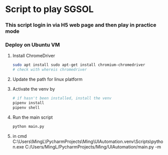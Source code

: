 # Script to play SGSOL
### This script login in via H5 web page and then play in practice mode

### Deploy on Ubuntu VM
1. Install ChromeDriver

    ```bash
    sudo apt install sudo apt-get install chromium-chromedriver
    # check with whereis chromedriver
    ```

2. Update the path for linux platform
3. Activate the venv by
    ```bash
    # if hasn't been installed, install the venv
    pipenv install
    pipenv shell
    ```
4. Run the main script
    ```bash
    python main.py
    ```
5. in cmd
C:\Users\MingL\PycharmProjects\Ming\UIAutomation\.venv\Scripts\python.exe C:/Users/MingL/PycharmProjects/Ming/UIAutomation/main.py -m